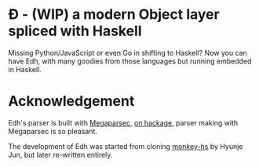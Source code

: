 # Đ - (WIP) a modern Object layer spliced with Haskell

Missing Python/JavaScript or even Go in shifting to
Haskell? Now you can have Edh, with many goodies from
those languages but running embedded in Haskell.

# Acknowledgement

Edh's parser is built with
[Megaparsec](https://github.com/mrkkrp/megaparsec),
[on hackage](https://hackage.haskell.org/package/megaparsec),
parser making with Megaparsec is so pleasant.

The development of Edh was started from cloning
[monkey-hs](https://github.com/utatti/monkey-hs)
by Hyunje Jun, but later re-written entirely.
